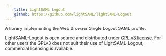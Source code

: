 ```yaml
---
    title: LightSAML Logout
    github: https://github.com/lightSAML/lightSAML-Logout
---
```


A library implementing the Web Browser Single Logout SAML profile.

LightSAML-Logout is open source and distributed under
[GPL v3 license](https://github.com/lightSAML/lightSAML-IDP/blob/master/LICENSE). For other users the GPLv3
does not suit their use of LightSAML-Logout, commercial licensing is available.
